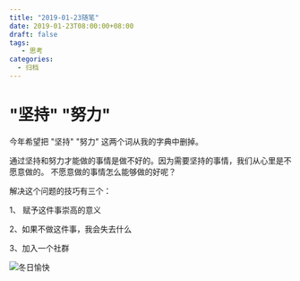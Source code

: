 ```yaml
---
title: "2019-01-23随笔"
date: 2019-01-23T08:00:00+08:00
draft: false
tags: 
   - 思考
categories:
  - 归档
---
```



# "坚持" "努力" 

今年希望把 "坚持" "努力" 这两个词从我的字典中删掉。

通过坚持和努力才能做的事情是做不好的。因为需要坚持的事情，我们从心里是不愿意做的。
不愿意做的事情怎么能够做的好呢？

解决这个问题的技巧有三个：

1、 赋予这件事崇高的意义

2、如果不做这件事，我会失去什么

3、加入一个社群

![冬日愉快](https://gitee.com/gdhu/prvpic/raw/master/2019-01-23-001.jpg)


